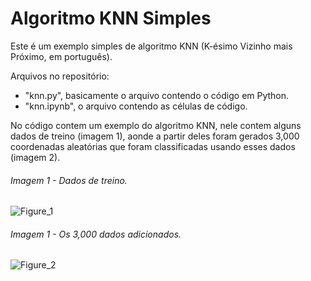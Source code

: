 # Algoritmo KNN Simples
  Este é um exemplo simples de algoritmo KNN (K-ésimo Vizinho mais Próximo, em português).


Arquivos no repositório:
  - "knn.py", basicamente o arquivo contendo o código em Python.
  - "knn.ipynb", o arquivo contendo as células de código.
  
  No código contem um exemplo do algoritmo KNN, nele contem alguns dados de treino (imagem 1), aonde a partir deles foram gerados 3,000 coordenadas aleatórias que foram classificadas usando esses dados (imagem 2).
  
###### Imagem 1 - Dados de treino.
![Figure_1](https://user-images.githubusercontent.com/48874910/78306487-e253db00-7519-11ea-8d41-60cb694be9e5.png)

###### Imagem 1 - Os 3,000 dados adicionados.
![Figure_2](https://user-images.githubusercontent.com/48874910/78306582-2646e000-751a-11ea-9e74-3737d6b38857.png)
